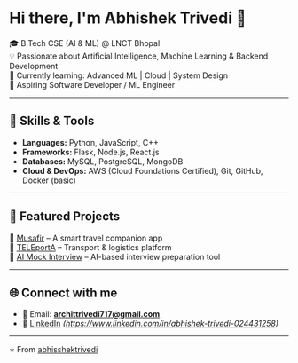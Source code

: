 # Hi there, I'm Abhishek Trivedi 👋  

🎓 B.Tech CSE (AI & ML) @ LNCT Bhopal  
💡 Passionate about Artificial Intelligence, Machine Learning & Backend Development  
🌱 Currently learning: Advanced ML | Cloud | System Design  
💼 Aspiring Software Developer / ML Engineer  

---

## 🚀 Skills & Tools  
- **Languages:** Python, JavaScript, C++  
- **Frameworks:** Flask, Node.js, React.js  
- **Databases:** MySQL, PostgreSQL, MongoDB  
- **Cloud & DevOps:** AWS (Cloud Foundations Certified), Git, GitHub, Docker (basic)  

---

## 📂 Featured Projects  
🔹 [Musafir](#) – A smart travel companion app  
🔹 [TELEportA](#) – Transport & logistics platform  
🔹 [AI Mock Interview](#) – AI-based interview preparation tool  

---

## 🌐 Connect with me  
- 📧 Email: **archittrivedi717@gmail.com**  
- 💼 [LinkedIn](https://www.linkedin.com) *(https://www.linkedin.com/in/abhishek-trivedi-024431258)*    

---
⭐️ From [abhisshektrivedi](https://github.com/abhisshektrivedi)
